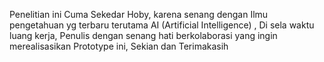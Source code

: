 Penelitian ini Cuma Sekedar Hoby, karena senang dengan Ilmu pengetahuan yg terbaru terutama AI (Artificial Intelligence) , Di sela waktu luang kerja, Penulis dengan senang hati berkolaborasi yang ingin merealisasikan Prototype ini, Sekian dan Terimakasih
